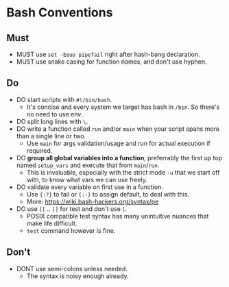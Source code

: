 # Bash Conventions

## Must

- MUST use `set -Eeuo pipefail` right after hash-bang declaration.
- MUST use snake casing for function names, and don't use hyphen.

## Do

- DO start scripts with `#!/bin/bash`. 
    - It's concise and every system we target has bash in `/bin`. So there's no need to use env.
- DO split long lines with `\`.
- DO write a function called `run` and/or `main` when your script spans more than a single line or two.
    - Use `main` for args validation/usage and run for actual execution if required.
- DO __group all global variables into a function__, preferrably the first up top named `setup_vars` and
  execute that from `main`/`run`.
    - This is invaluable, especially with the strict mode `-u` that we start off with, to know what vars
      we can use freely.
- DO validate every variable on first use in a function.
    - Use `{:?}` to fail or `{:-}` to assign default, to deal with this. 
    - More: https://wiki.bash-hackers.org/syntax/pe
- DO use `[[` .. `]]` for test and don't use `[`.
    - POSIX compatible test syntax has many unintuitive nuances that make life difficult.
    - `test` command however is fine. 

## Don't

- DONT use semi-colons unless needed. 
    - The syntax is noisy enough already.
